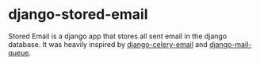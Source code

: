 django-stored-email
===================

Stored Email is a django app that stores all sent email in the django database.
It was heavily inspired by [django-celery-email][1] and [django-mail-queue][2]. 


[1]: https://github.com/pmclanahan/django-celery-email
[2]: https://github.com/dstegelman/django-mail-queue
